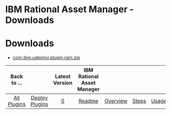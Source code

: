 
IBM Rational Asset Manager - Downloads
======================================

# Downloads

- [com.ibm.udeploy.plugin.ram.zip](https://raw.githubusercontent.com/UrbanCode/IBM-UCD-PLUGINS/main/files/RAM/com.ibm.udeploy.plugin.ram.zip)

|Back to ...||Latest Version|IBM Rational Asset Manager ||||
| :---: | :---: | :---: | :---: | :---: | :---: | :---: |
|[All Plugins](../../index.md)|[Deploy Plugins](../README.md)|[0](https://raw.githubusercontent.com/UrbanCode/IBM-UCD-PLUGINS/main/files/RAM/com.ibm.udeploy.plugin.ram.zip)|[Readme](README.md)|[Overview](overview.md)|[Steps](steps.md)|[Usage](usage.md)|
